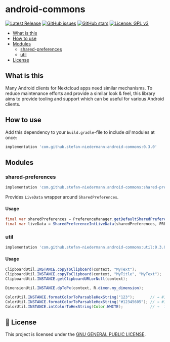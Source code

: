 # android-commons

[![Latest Release](https://img.shields.io/github/v/tag/stefan-niedermann/android-commons?label=latest+release&sort=semver)](https://github.com/stefan-niedermann/android-commons/releases)
[![GitHub issues](https://img.shields.io/github/issues/stefan-niedermann/android-commons.svg)](https://github.com/stefan-niedermann/android-commons/issues)
[![GitHub stars](https://img.shields.io/github/stars/stefan-niedermann/android-commons.svg)](https://github.com/stefan-niedermann/android-commons/stargazers)
[![License: GPL v3](https://img.shields.io/badge/License-GPL%20v3-blue.svg)](https://www.gnu.org/licenses/gpl-3.0)

- [What is this](#what-is-this)
- [How to use](#how-to-use)
- [Modules](#modules)
  - [shared-preferences](#shared-preferences)
  - [util](#util)
- [License](#notebook-license)

## What is this

Many Android clients for Nextcloud apps need similar mechanisms. To reduce maintenance efforts and provide a similar look & feel, this library aims to provide tooling and support which can be useful for various Android clients.

## How to use

Add this dependency to your `build.gradle`-file to include *all* modules at once:

```groovy
implementation 'com.github.stefan-niedermann:android-commons:0.3.0'
```

## Modules

### shared-preferences

```groovy
implementation 'com.github.stefan-niedermann.android-commons:shared-preferences:0.3.0'
```

Provides `LiveData` wrapper around `SharedPreferences`.

#### Usage

```java
final var sharedPreferences = PreferenceManager.getDefaultSharedPreferences(context.getApplicationContext());
final var liveData = SharedPreferenceIntLiveData(sharedPreferences, PREF_KEY_MY_COLOR, Color.WHITE)
```

### util

```groovy
implementation 'com.github.stefan-niedermann.android-commons:util:0.3.0'
```

#### Usage

```java
ClipboardUtil.INSTANCE.copyToClipboard(context, "MyText");
ClipboardUtil.INSTANCE.copyToClipboard(context, "MyTitle", "MyText");
ClipboardUtil.INSTANCE.getClipboardURLorNull(context);
```

```java
DimensionUtil.INSTANCE.dpToPx(context, R.dimen.my_dimension);
```

```java
ColorUtil.INSTANCE.formatColorToParsableHexString("123");       // → #112233
ColorUtil.INSTANCE.formatColorToParsableHexString("#12345605"); // → #123456
ColorUtil.INSTANCE.intColorToHexString(Color.WHITE);            // →  ffffff
```

## :notebook: License

This project is licensed under the [GNU GENERAL PUBLIC LICENSE](/LICENSE).
